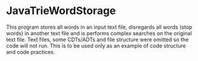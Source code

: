 # JavaTrieWordStorage
This program stores all words in an input text file, disregards all words (stop words) in another text file and is performs complex searches on the original text file.
Text files, some CDTs/ADTs and file structure were omitted so the code will not run. This is to be used only as an example of code structure and code practices.
